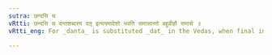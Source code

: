 ```yaml
---
sutra: छन्दसि च
vRtti: छन्दसि च दन्तशब्दस्य दतृ इत्ययमादेशो भवति समासान्तो बहुव्रीहौ समासे ॥
vRtti_eng: For _danta_ is substituted _dat_ in the Vedas, when final in a _Bahuvrihi_.

---
```


